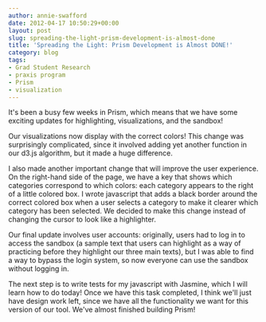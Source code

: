 ```yaml
---
author: annie-swafford
date: 2012-04-17 10:50:29+00:00
layout: post
slug: spreading-the-light-prism-development-is-almost-done
title: 'Spreading the Light: Prism Development is Almost DONE!'
category: blog
tags:
- Grad Student Research
- praxis program
- Prism
- visualization
---
```


It's been a busy few weeks in Prism, which means that we have some exciting updates for highlighting, visualizations, and the sandbox!  

Our visualizations now display with the correct colors! This change was surprisingly complicated, since it involved adding yet another function in our d3.js algorithm, but it made a huge difference.  

I also made another important change that will improve the user experience.  On the right-hand side of the page, we have a key that shows which categories correspond to which colors: each category appears to the right of a little colored box.  I wrote javascript that adds a black border around the correct colored box when a user selects a category to make it clearer which category has been selected. We decided to make this change instead of changing the cursor to look like a highlighter.

Our final update involves user accounts: originally, users had to log in to access the sandbox (a sample text that users can highlight as a way of practicing before they highlight our three main texts), but I was able to find a way to bypass the login system, so now everyone can use the sandbox without logging in.  

The next step is to write tests for my javascript with Jasmine, which I will learn how to do today!  Once we have this task completed, I think we'll just have design work left, since we have all the functionality we want for this version of our tool.  We've almost finished building Prism! 
